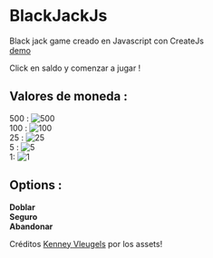 # BlackJackJs  
Black jack game creado en Javascript con CreateJs  
[demo](https://nelsonbarrios.github.io/blackjackjs)  

Click en saldo y comenzar a jugar !  

## Valores de moneda :  
500 : ![500](https://raw.githubusercontent.com/Oli8/BlackJackJs/master/assets/PNG/Chips/chipBlueWhite_side.png)  
100 : ![100](https://raw.githubusercontent.com/Oli8/BlackJackJs/master/assets/PNG/Chips/chipBlackWhite_side.png)   
25 : ![25](https://raw.githubusercontent.com/Oli8/BlackJackJs/master/assets/PNG/Chips/chipGreenWhite_side.png)    
5 : ![5](https://raw.githubusercontent.com/Oli8/BlackJackJs/master/assets/PNG/Chips/chipRedWhite_side.png)    
1: ![1](https://raw.githubusercontent.com/Oli8/BlackJackJs/master/assets/PNG/Chips/chipWhiteBlue_side.png)  

## Options :
**Doblar**  
**Seguro**  
**Abandonar**  

Créditos [Kenney Vleugels](http://www.kenney.nl) por los assets!  
